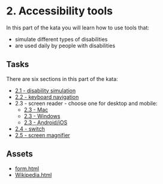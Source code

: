 # 2. Accessibility tools

In this part of the kata you will learn how to use tools that:

- simulate different types of disabilities
- are used daily by people with disabilities

## Tasks

There are six sections in this part of the kata:

- [2.1 - disability simulation](./2.1-disability-simulation.md)
- [2.2 - keyboard navigation](./2.2-keyboard-navigation.md)
- 2.3 - screen reader - choose one for desktop and mobile:
  - [2.3 - Mac](./2.3-screen-reader-mac.md)
  - [2.3 - Windows](./2.3-screen-reader-windows.md)
  - [2.3 - Android/iOS](./2.3-screen-reader-mobile.md)
- [2.4 - switch](./2.4-switch.md)
- [2.5 - screen magnifier](./2.5-screen-magnifier.md)

## Assets

- [form.html](./assets/form.html)
- [Wikipedia.html](./assets/Wikipedia.html)
